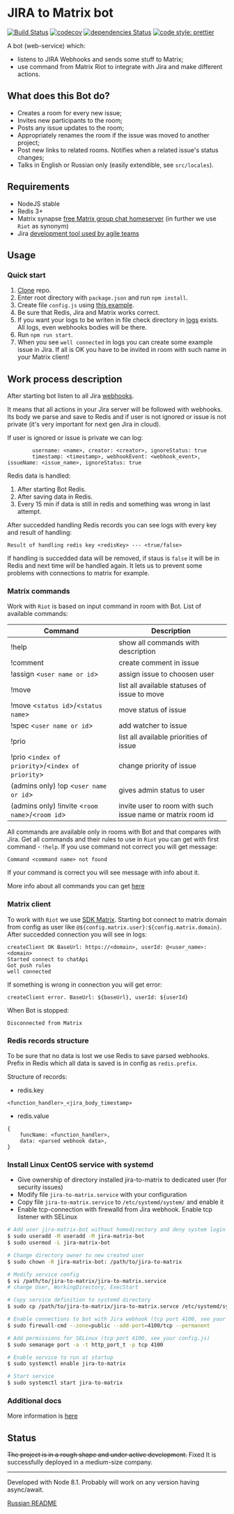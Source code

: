 # JIRA to Matrix bot

[![Build Status](https://travis-ci.org/mobitel-ltd/jira-to-matrix.svg?branch=master)](https://travis-ci.org/mobitel-ltd/jira-to-matrix)
[![codecov](https://codecov.io/gh/mobitel-ltd/jira-to-matrix/branch/master/graph/badge.svg)](https://codecov.io/gh/mobitel-ltd/jira-to-matrix)
[![dependencies Status](https://david-dm.org/grigori-gru/jira-to-matrix/status.svg)](https://david-dm.org/grigori-gru/jira-to-matrix)
[![code style: prettier](https://img.shields.io/badge/code_style-prettier-ff69b4.svg?style=flat-square)](https://github.com/prettier/prettier)

A bot (web-service) which:

* listens to JIRA Webhooks and sends some stuff to Matrix;
* use command from Matrix Riot to integrate with Jira and make different actions.

## What does this Bot do?

+ Creates a room for every new issue;
+ Invites new participants to the room;
+ Posts any issue updates to the room;
+ Appropriately renames the room if the issue was moved to another project;
+ Post new links to related rooms. Notifies when a related issue's status changes;
+ Talks in English or Russian only (easily extendible, see `src/locales`).

## Requirements

- NodeJS stable
- Redis 3+
- Matrix synapse [free Matrix group chat homeserver](https://github.com/matrix-org/synapse) (in further we use `Riot` as synonym)
- Jira [development tool used by agile teams](https://www.atlassian.com/software/jira)

## Usage

### Quick start

1. [Clone](https://help.github.com/articles/cloning-a-repository/) repo.
2. Enter root directory with `package.json` and run `npm install`.
3. Create file `config.js` using [this example](https://github.com/mobitel-ltd/jira-to-matrix/blob/master/config.example.js).
4. Be sure that Redis, Jira and Matrix works correct.
5. If you want your logs to be writen in file check directory in [logs](https://github.com/mobitel-ltd/jira-to-matrix/blob/master/config.example.js#L48) exists. All logs, even webhooks bodies will be there.
6. Run `npm run start`.
7. When you see `well connected` in logs you can create some example issue in Jira. If all is OK you have to be invited in room with such name in your Matrix client!

## Work process description

After starting bot listen to all Jira [webhooks](https://developer.atlassian.com/jiradev/jira-apis/webhooks).

It means that all actions in your Jira server will be followed with webhooks. Its body we parse and save to Redis and if user is not ignored or issue is not private (it's very important for next gen Jira in cloud).

If user is ignored or issue is private we can log:
```
        username: <name>, creator: <creator>, ignoreStatus: true
        timestamp: <timestamp>, webhookEvent: <webhook_event>, issueName: <issue_name>, ignoreStatus: true
```

Redis data is handled:
1. After starting Bot Redis.
2. After saving data in Redis.
3. Every 15 min if data is still in redis and something was wrong in last attempt.

After succedded handling Redis records you can see logs with every key and result of handling:
```
Result of handling redis key <redisKey> --- <true/false>
```

If handling is succedded data will be removed, if staus is `false` it will be in Redis and next time will be handled again. It lets us to prevent some problems with connections to matrix for example.

### Matrix commands

Work with `Riot` is based on input command in room with Bot.
List of available commands:

Command | Description
---|---
!help|show all commands with description
!comment|create comment in issue
!assign <`user name or id`>|assign issue to choosen user
!move|list all available statuses of issue to move
!move <`status id`>/<`status name`>|move status of issue
!spec <`user name or id`>|add watcher to issue
!prio|list all available priorities of issue
!prio <`index of priority`>/<`index of priority`>|change priority of issue
(admins only) !op <`user name or id`>|gives admin status to user
(admins only) !invite <`room name`>/<`room id`>|invite user to room with such issue name or matrix room id

All commands are available only in rooms with Bot and that compares with Jira.
Get all commands and their rules to use in `Riot` you can get with first command - `!help`.
If you use command not correct you will get message:
```
Command <command name> not found
```

If your command is correct you will see message with info about it.

More info about all commands you can get [here](./docs/en/commands)

### Matrix client

To work with `Riot` we use [SDK Matrix](https://github.com/matrix-org/matrix-js-sdk). Starting bot connect to matrix domain from config as user like `@${config.matrix.user}:${config.matrix.domain}`. After succedded connection you will see in logs:
```
createClient OK BaseUrl: https://<domain>, userId: @<user_name>:<domain>
Started connect to chatApi
Got push rules
well connected
```

If something is wrong in connection you will get error:
```
createClient error. BaseUrl: ${baseUrl}, userId: ${userId}
```

When Bot is stopped:
```
Disconnected from Matrix
```

### Redis records structure

To be sure that no data is lost we use Redis to save parsed webhooks. Prefix in Redis which all data is saved is in config as `redis.prefix`.

Structure of records:
* redis.key
```
<function_handler>_<jira_body_timestamp>
```
* redis.value
```
{
    funcName: <function_handler>,
    data: <parsed webhook data>,
}
```

### Install Linux CentOS service with systemd

* Give ownership of directory installed jira-to-matrix to dedicated user (for security issues)
* Modify file `jira-to-matrix.service` with your configuration
* Copy file `jira-to-matrix.service` to `/etc/systemd/system/` and enable it
* Enable tcp-connection with firewalld from Jira webhook. Enable tcp listener with SELinux

```bash
# Add user jira-matrix-bot without homedirectory and deny system login
$ sudo useradd -M useradd -M jira-matrix-bot
$ sudo usermod -L jira-matrix-bot

# Change directory owner to new created user
$ sudo chown -R jira-matrix-bot: /path/to/jira-to-matrix

# Modify service config
$ vi /path/to/jira-to-matrix/jira-to-matrix.service
# change User, WorkingDirectory, ExecStart

# Copy service definition to systemd directory
$ sudo cp /path/to/jira-to-matrix/jira-to-matrix.servce /etc/systemd/system

# Enable connections to bot with Jira webhook (tcp port 4100, see your config.js)
$ sudo firewall-cmd --zone=public --add-port=4100/tcp --permanent

# Add permissions for SELinux (tcp port 4100, see your config.js)
$ sudo semanage port -a -t http_port_t -p tcp 4100

# Enable service to run at startup
$ sudo systemctl enable jira-to-matrix

# Start service
$ sudo systemctl start jira-to-matrix
```

### Additional docs

More information is [here](https://github.com/mobitel-ltd/jira-to-matrix/blob/master/docs)

## Status

~~The project is in a rough shape and under active development.~~ Fixed
It is successfully deployed in a medium-size company.

___
Developed with Node 8.1. Probably will work on any version having async/await.

[Russian README](./newReadme.md)
